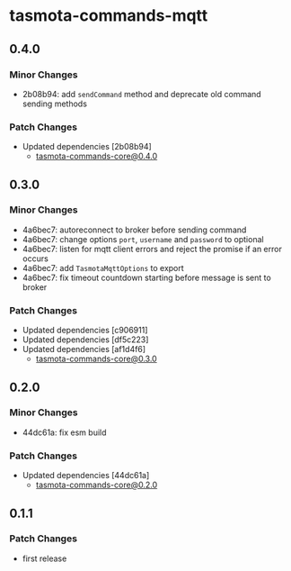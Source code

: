 # tasmota-commands-mqtt

## 0.4.0

### Minor Changes

- 2b08b94: add `sendCommand` method and deprecate old command sending methods

### Patch Changes

- Updated dependencies [2b08b94]
  - tasmota-commands-core@0.4.0

## 0.3.0

### Minor Changes

- 4a6bec7: autoreconnect to broker before sending command
- 4a6bec7: change options `port`, `username` and `password` to optional
- 4a6bec7: listen for mqtt client errors and reject the promise if an error occurs
- 4a6bec7: add `TasmotaMqttOptions` to export
- 4a6bec7: fix timeout countdown starting before message is sent to broker

### Patch Changes

- Updated dependencies [c906911]
- Updated dependencies [df5c223]
- Updated dependencies [af1d4f6]
  - tasmota-commands-core@0.3.0

## 0.2.0

### Minor Changes

- 44dc61a: fix esm build

### Patch Changes

- Updated dependencies [44dc61a]
  - tasmota-commands-core@0.2.0

## 0.1.1

### Patch Changes

- first release
